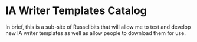 # IA Writer Templates Catalog

In brief, this is a sub-site of Russellbits that will allow me to test and develop new IA writer templates as well as allow people to download them for use.
